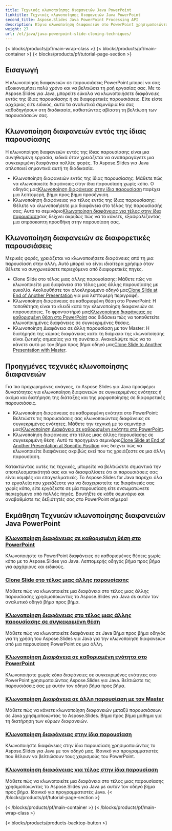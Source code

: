 ```yaml
---
title: Τεχνικές κλωνοποίησης διαφανειών Java PowerPoint
linktitle: Τεχνικές κλωνοποίησης διαφανειών Java PowerPoint
second_title: Aspose.Slides Java PowerPoint Processing API
description: Κύρια κλωνοποίηση διαφανειών στο PowerPoint χρησιμοποιώντας Aspose.Slides για Java. Μάθετε να κλωνοποιείτε τις διαφάνειες στην ίδια παρουσίαση ή σε όλες τις παρουσιάσεις απρόσκοπτα.
weight: 27
url: /el/java/java-powerpoint-slide-cloning-techniques/
---
```


{< blocks/products/pf/main-wrap-class >}
{< blocks/products/pf/main-container >}
{< blocks/products/pf/tutorial-page-section >}

##  Εισαγωγή

Η κλωνοποίηση διαφανειών σε παρουσιάσεις PowerPoint μπορεί να σας εξοικονομήσει πολύ χρόνο και να βελτιώσει τη ροή εργασίας σας. Με το Aspose.Slides για Java, μπορείτε εύκολα να κλωνοποιήσετε διαφάνειες εντός της ίδιας παρουσίασης ή σε διαφορετικές παρουσιάσεις. Είτε είστε αρχάριος είτε ειδικός, αυτά τα αναλυτικά σεμινάρια θα σας καθοδηγήσουν στη διαδικασία, καθιστώντας αβίαστη τη βελτίωση των παρουσιάσεών σας.

## Κλωνοποίηση διαφανειών εντός της ίδιας παρουσίασης

Η κλωνοποίηση διαφανειών εντός της ίδιας παρουσίασης είναι μια συνηθισμένη εργασία, ειδικά όταν χρειάζεται να αναπαραγάγετε μια συγκεκριμένη διαφάνεια πολλές φορές. Το Aspose.Slides για Java απλοποιεί σημαντικά αυτή τη διαδικασία.

-  Κλωνοποίηση διαφανειών εντός της ίδιας παρουσίασης: Μάθετε πώς να κλωνοποιείτε διαφάνειες στην ίδια παρουσίαση χωρίς κόπο. Ο οδηγός μας[Κλωνοποίηση διαφάνειας στην ίδια παρουσίαση](./clone-slide-within-same-presentation-powerpoint/) παρέχει μια λεπτομερή, βήμα προς βήμα προσέγγιση.
-  Κλωνοποίηση διαφάνειας για τέλος εντός της ίδιας παρουσίασης: Θέλετε να κλωνοποιήσετε μια διαφάνεια στο τέλος της παρουσίασής σας; Αυτό το σεμινάριο[Κλωνοποίηση διαφάνειας για τέλος στην ίδια παρουσίαση](./clone-slide-end-within-same-presentation-powerpoint/)σας δείχνει ακριβώς πώς να το κάνετε, εξασφαλίζοντας μια απρόσκοπτη προσθήκη στην παρουσίαση σας.

## Κλωνοποίηση διαφανειών σε διαφορετικές παρουσιάσεις

Μερικές φορές, χρειάζεται να κλωνοποιήσετε διαφάνειες από τη μια παρουσίαση στην άλλη. Αυτό μπορεί να είναι ιδιαίτερα χρήσιμο όταν θέλετε να συγχωνεύσετε περιεχόμενο από διαφορετικές πηγές.

-  Clone Slide στο τέλος μιας άλλης παρουσίασης: Μάθετε πώς να κλωνοποιείτε μια διαφάνεια στο τέλος μιας άλλης παρουσίασης με ευκολία. Ακολουθήστε τον ολοκληρωμένο οδηγό μας[Clone Slide at End of Another Presentation](./clone-slide-end-another-presentation-powerpoint/) για μια λεπτομερή περιγραφή.
-  Κλωνοποίηση διαφάνειας σε καθορισμένη θέση στο PowerPoint: Η τοποθέτηση είναι το κλειδί κατά την κλωνοποίηση διαφανειών σε παρουσιάσεις. Το φροντιστήριό μας[Κλωνοποίηση διαφάνειας σε καθορισμένη θέση στο PowerPoint](./clone-slide-specified-position-powerpoint/) σας διδάσκει πώς να τοποθετείτε κλωνοποιημένες διαφάνειες σε συγκεκριμένες θέσεις.
-  Κλωνοποίηση Διαφάνεια σε άλλη παρουσίαση με τον Master: Η διατήρηση της κύριας διαφάνειας κατά τη διάρκεια της κλωνοποίησης είναι ζωτικής σημασίας για τη συνέπεια. Ανακαλύψτε πώς να το κάνετε αυτό με τον βήμα προς βήμα οδηγό μας[Clone Slide to Another Presentation with Master](./clone-slide-another-presentation-master-powerpoint/).

## Προηγμένες τεχνικές κλωνοποίησης διαφανειών

Για πιο προχωρημένες ανάγκες, το Aspose.Slides για Java προσφέρει δυνατότητες για κλωνοποίηση διαφανειών σε συγκεκριμένες ενότητες ή ακόμα και διατήρηση της διάταξης και της μορφοποίησης σε διαφορετικές παρουσιάσεις.

-  Κλωνοποίηση διαφάνειας σε καθορισμένη ενότητα στο PowerPoint: Βελτιώστε τις παρουσιάσεις σας κλωνοποιώντας διαφάνειες σε συγκεκριμένες ενότητες. Μάθετε την τεχνική με το σεμινάριο μας[Κλωνοποίηση Διαφάνεια σε καθορισμένη ενότητα στο PowerPoint](./clone-slide-specified-section-powerpoint/).
-  Κλωνοποίηση διαφάνειας στο τέλος μιας άλλης παρουσίασης σε συγκεκριμένη θέση: Αυτό το προηγμένο σεμινάριο[Clone Slide at End of Another Presentation at Specific Position](./clone-slide-end-another-specific-position-powerpoint/) σας δείχνει πώς να κλωνοποιείτε διαφάνειες ακριβώς εκεί που τις χρειάζεστε σε μια άλλη παρουσίαση.

Κατακτώντας αυτές τις τεχνικές, μπορείτε να βελτιώσετε σημαντικά την αποτελεσματικότητά σας και να διασφαλίσετε ότι οι παρουσιάσεις σας είναι κομψές και επαγγελματικές. Το Aspose.Slides for Java παρέχει όλα τα εργαλεία που χρειάζεστε για να διαχειριστείτε τις διαφάνειές σας χωρίς κόπο, είτε εργάζεστε σε μία παρουσίαση είτε ενσωματώνετε περιεχόμενο από πολλές πηγές. Βουτήξτε σε κάθε σεμινάριο και αναβαθμίστε τις δεξιότητές σας στο PowerPoint σήμερα!
## Εκμάθηση Τεχνικών κλωνοποίησης διαφανειών Java PowerPoint
### [Κλωνοποίηση διαφάνειας σε καθορισμένη θέση στο PowerPoint](./clone-slide-specified-position-powerpoint/)
Κλωνοποιήστε το PowerPoint διαφάνειες σε καθορισμένες θέσεις χωρίς κόπο με το Aspose.Slides για Java. Λεπτομερής οδηγός βήμα προς βήμα για αρχάριους και ειδικούς.
### [Clone Slide στο τέλος μιας άλλης παρουσίασης](./clone-slide-end-another-presentation-powerpoint/)
Μάθετε πώς να κλωνοποιείτε μια διαφάνεια στο τέλος μιας άλλης παρουσίασης χρησιμοποιώντας το Aspose.Slides για Java σε αυτόν τον αναλυτικό οδηγό βήμα προς βήμα.
### [Κλωνοποίηση διαφάνειας στο τέλος μιας άλλης παρουσίασης σε συγκεκριμένη θέση](./clone-slide-end-another-specific-position-powerpoint/)
Μάθετε πώς να κλωνοποιείτε διαφάνειες σε Java Βήμα προς βήμα οδηγός για τη χρήση του Aspose.Slides για Java για την κλωνοποίηση διαφανειών από μια παρουσίαση PowerPoint σε μια άλλη.
### [Κλωνοποίηση Διαφάνεια σε καθορισμένη ενότητα στο PowerPoint](./clone-slide-specified-section-powerpoint/)
Κλωνοποιήστε χωρίς κόπο διαφάνειες σε συγκεκριμένες ενότητες στο PowerPoint χρησιμοποιώντας Aspose.Slides για Java. Βελτιώστε τις παρουσιάσεις σας με αυτόν τον οδηγό βήμα προς βήμα.
### [Κλωνοποίηση Διαφάνεια σε άλλη παρουσίαση με τον Master](./clone-slide-another-presentation-master-powerpoint/)
Μάθετε πώς να κάνετε κλωνοποίηση διαφανειών μεταξύ παρουσιάσεων σε Java χρησιμοποιώντας το Aspose.Slides. Βήμα προς βήμα μάθημα για τη διατήρηση των κύριων διαφανειών.
### [Κλωνοποίηση διαφάνειας στην ίδια παρουσίαση](./clone-slide-within-same-presentation-powerpoint/)
Κλωνοποιήστε διαφάνειες στην ίδια παρουσίαση χρησιμοποιώντας το Aspose.Slides για Java με τον οδηγό μας. Ιδανικό για προγραμματιστές που θέλουν να βελτιώσουν τους χειρισμούς του PowerPoint.
### [Κλωνοποίηση διαφάνειας για τέλος στην ίδια παρουσίαση](./clone-slide-end-within-same-presentation-powerpoint/)
Μάθετε πώς να κλωνοποιείτε μια διαφάνεια στο τέλος μιας παρουσίασης χρησιμοποιώντας το Aspose.Slides για Java με αυτόν τον οδηγό βήμα προς βήμα. Ιδανικό για προγραμματιστές Java.
{< /blocks/products/pf/tutorial-page-section >}

{< /blocks/products/pf/main-container >}
{< /blocks/products/pf/main-wrap-class >}

{< blocks/products/products-backtop-button >}
